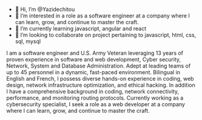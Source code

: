 - 👋 Hi, I’m @Yazidechitou
- 👀 I’m interested in a role as a software engineer at a company where I can learn, grow, and continue to master the craft.
- 🌱 I’m currently learning javascript, angular and react
- 💞️ I’m looking to collaborate on project pertaining to javascript, html, css, sql, mysql

I am a software engineer and U.S. Army Veteran leveraging 13 years of proven experience in software and web development, Cyber security, Network, System and Database Administration. Adept at leading teams of up to 45 personnel in a
dynamic, fast-paced environment. Bilingual in English and French, I possess diverse hands-on experience in coding, web design, network infrastructure optimization, and ethical hacking. In addition I have a comprehensive background in coding, network connectivity, performance, and monitoring
routing protocols. Currently working as a cybersecurity specialist, I seek a role as a web developer at a company where I can learn, grow, and continue to master the craft.
<!---
Yazidechitou/Yazidechitou is a ✨ special ✨ repository because its `README.md` (this file) appears on your GitHub profile.
You can click the Preview link to take a look at your changes.
--->
